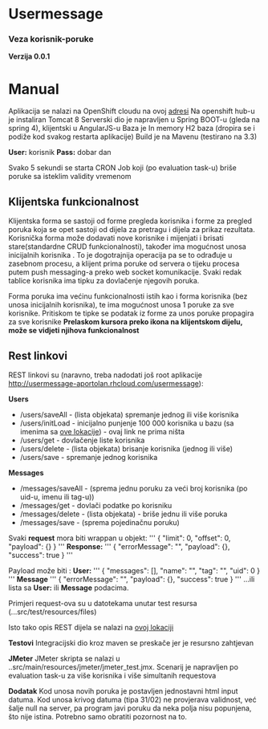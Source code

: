 # Usermessage

### Veza korisnik-poruke
**Verzija 0.0.1**

# Manual

Aplikacija se nalazi na OpenShift cloudu na ovoj [adresi](http://usermessage-aportolan.rhcloud.com/usermessage)
Na openshift hub-u je instaliran Tomcat 8
Serverski dio je napravljen u Spring BOOT-u (gleda na spring 4), klijentski u AngularJS-u
Baza je In memory H2 baza (dropira se i podiže kod svakog restarta aplikacije)
Build je na Mavenu (testirano na 3.3)

**User:** korisnik
**Pass:** dobar dan

Svako 5 sekundi se starta CRON Job koji (po evaluation task-u) briše poruke sa isteklim validity vremenom

## Klijentska funkcionalnost
Klijentska forma se sastoji od forme pregleda korisnika i forme za pregled poruka koja se opet sastoji od dijela za pretragu i dijela za prikaz rezultata.
Korisnička forma može dodavati nove korisnike i mijenjati i brisati stare(standardne CRUD funkcionalnosti), također ima mogućnost unosa inicijalnih korisnika . To je dogotrajnija operacija pa se to odrađuje u zasebnom procesu, a klijent prima poruke od servera o tijeku procesa putem push messaging-a preko web socket komunikacije. Svaki redak tablice korisnika ima tipku za dovlačenje njegovih poruka. 

Forma poruka ima većinu funkcionalnosti istih kao i forma korisnika (bez unosa inicijalnih korisnika), te ima mogućnost unosa 1 poruke za sve korisnike. Pritiskom te tipke se podatak iz forme za unos poruke propagira za sve korisnike
**Prelaskom kursora preko ikona na klijentskom dijelu, može se vidjeti njihova funkcionalnost** 
 

## Rest linkovi 
REST linkovi su (naravno, treba nadodati još root aplikacije http://usermessage-aportolan.rhcloud.com/usermessage):

**Users**
- /users/saveAll - (lista objekata) spremanje jednog ili više korisnika
- /users/initLoad - inicijalno punjenje 100 000 korisnika u bazu (sa imenima sa [ove lokacije](http://www.quietaffiliate.com/free-first-name-and-last-name-databases-csv-and-sql/)) - ovaj link ne prima ništa
- /users/get - dovlačenje liste korisnika
- /users/delete - (lista objekata) brisanje korisnika (jednog ili više)
- /users/save - spremanje jednog korisnika

**Messages**
- /messages/saveAll - (sprema jednu poruku za veći broj korisnika (po uid-u, imenu ili tag-u))
- /messages/get - dovlači podatke po korisniku
- /messages/delete - (lista objekata) - briše jednu ili više poruka
- /messages/save - (sprema pojedinačnu poruku)


Svaki **request** mora biti wrappan u objekt:
'''
{
  "limit": 0,
  "offset": 0,
  "payload": {}
}
'''
**Response:**
'''
{
  "errorMessage": "",
  "payload": {},
  "success": true
}
'''

Payload može biti :
**User:**
'''
{
  "messages": [],
  "name": "",
  "tag": "",
  "uid": 0
}
'''
**Message**
'''
{
  "errorMessage": "",
  "payload": {},
  "success": true
}
'''
...ili lista sa **User:** ili **Message** podacima.

Primjeri request-ova su u datotekama unutar test resursa (...src/test/resources/files)

Isto tako opis REST dijela se nalazi na [ovoj lokaciji](http://usermessage-aportolan.rhcloud.com/usermessage/jsondoc-ui.html?url=http://localhost:8400/usermessage/jsondoc#)

**Testovi**
Integracijski dio kroz maven se preskače jer je resursno zahtjevan

**JMeter**
JMeter skripta se nalazi u ..src/main/resources/jmeter/jmeter_test.jmx. Scenarij je napravljen po evaluation task-u za više korisnika i više simultanih requestova 

**Dodatak**
Kod unosa novih poruka je postavljen jednostavni html input datuma. Kod unosa krivog datuma (tipa 31/02) ne provjerava validnost, već šalje null na server, pa program javi poruku da neka polja nisu popunjena, što nije istina. Potrebno samo obratiti pozornost na to.
